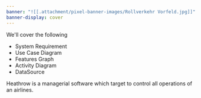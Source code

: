 ```yaml
---
banner: "![[.attachment/pixel-banner-images/Rollverkehr Vorfeld.jpg]]"
banner-display: cover
---
```

We'll cover the following
+ System Requirement
+ Use Case Diagram
+ Features Graph
+ Activity Diagram
+ DataSource

Heathrow is a managerial software which target to control all operations of an airlines. 